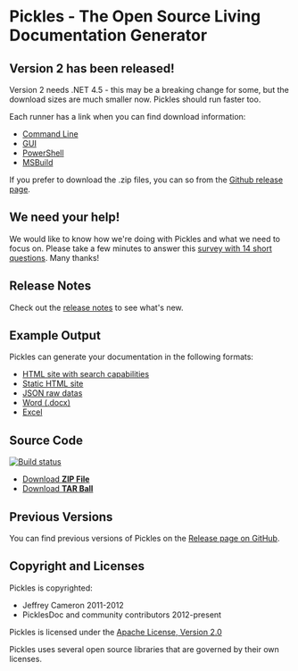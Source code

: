 # Pickles - The Open Source Living Documentation Generator

## Version 2 has been released!

Version 2 needs .NET 4.5 - this may be a breaking change for some, but the download sizes are much smaller now. Pickles should run faster too.

Each runner has a link when you can find download information:

* [Command Line](https://chocolatey.org/packages/pickles)
* [GUI](https://chocolatey.org/packages/picklesui)
* [PowerShell](http://www.nuget.org/packages/Pickles/)
* [MSBuild](http://www.nuget.org/packages/Pickles.MSBuild/)

If you prefer to download the .zip files, you can so from the [Github release page](https://github.com/picklesdoc/pickles/releases/tag/v2.0.0).

## We need your help!

We would like to know how we're doing with Pickles and what we need to focus on. Please take a few minutes to answer this [survey with 14 short questions](http://3348403.polldaddy.com/s/pickles "Pickles Survey"). Many thanks!

## Release Notes

Check out the [release notes](https://github.com/picklesdoc/pickles/releases) to see what's new.

## Example Output

 Pickles can generate your documentation in the following formats:

- [HTML site with search capabilities](./Output/DHtml/Index.html)
- [Static HTML site](./Output/Html/index.html)
- [JSON raw datas](./Output/JSON/pickledFeatures.json)
- [Word (.docx)](./Output/Word/Pickles.docx)
- [Excel](./Output/Excel/features.xlsx)

## Source Code

[![Build status](https://ci.appveyor.com/api/projects/status/rqt59hq1m2jt2a5v)](https://ci.appveyor.com/project/dirkrombauts/pickles-715)

- [Download **ZIP File**](https://github.com/picklesdoc/pickles/zipball/master)
- [Download **TAR Ball**](https://github.com/picklesdoc/pickles/tarball/master)

## Previous Versions

You can find previous versions of Pickles on the [Release page on GitHub](https://github.com/picklesdoc/pickles/releases).

## Copyright and Licenses

Pickles is copyrighted:

- Jeffrey Cameron 2011-2012
- PicklesDoc and community contributors 2012-present

Pickles is licensed under the [Apache License, Version 2.0](http://www.apache.org/licenses/LICENSE-2.0)

Pickles uses several open source libraries that are governed by their own licenses.  
